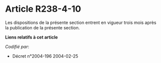 # Article R238-4-10

Les dispositions de la présente section entrent en vigueur trois mois après la publication de la présente section.

**Liens relatifs à cet article**

_Codifié par_:

  - Décret n°2004-196 2004-02-25
